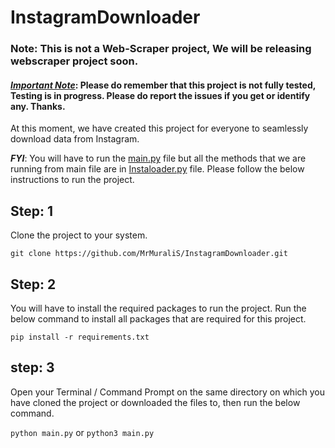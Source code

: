 # InstagramDownloader

### **Note:** This is not a Web-Scraper project, We will be releasing webscraper project soon.

#### _[Important Note](https://github.com/MrMuraliS/InstagramDownloader.git)_: Please do remember that this project is not fully tested, Testing is in progress. Please do report the issues if you get or identify any. Thanks. 

At this moment, we have created this project for everyone to seamlessly download data from Instagram. 

_**FYI**_: You will have to run the [main.py](main.py) file but all the methods that we are running from main file are in [Instaloader.py](Instaloader.py) file. Please follow the below instructions to run the project. 

## Step: 1

Clone the project to your system. 

`git clone https://github.com/MrMuraliS/InstagramDownloader.git`

## Step: 2

You will have to install the required packages to run the project. Run the below command to install all packages that are required for this project.

`pip install -r requirements.txt`

## step: 3

Open your Terminal / Command Prompt on the same directory on which you have cloned the project or downloaded the files to, then run the below command.

`python main.py` or `python3 main.py`